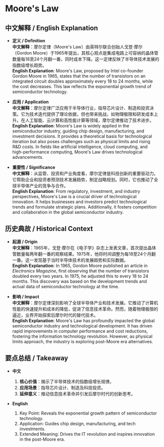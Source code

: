 # Moore's Law

## 中文解释 / English Explanation

* **定义 / Definition**  
  **中文解释**：摩尔定律（Moore's Law）由英特尔联合创始人戈登·摩尔（Gordon Moore）于1965年提出，其核心观点是集成电路上可容纳的晶体管数量每18至24个月翻一番，同时成本下降。这一定律反映了半导体技术发展的指数级增长趋势。  
  **English Explanation**: Moore's Law, proposed by Intel co-founder Gordon Moore in 1965, states that the number of transistors on an integrated circuit doubles approximately every 18 to 24 months, while the cost decreases. This law reflects the exponential growth trend of semiconductor technology.

* **应用 / Application**  
  **中文解释**：摩尔定律广泛应用于半导体行业，指导芯片设计、制造和投资决策。它为技术迭代提供了理论依据，但也带来挑战，如物理极限和研发成本上升。在人工智能、云计算和高性能计算等领域，摩尔定律推动了技术进步。  
  **English Explanation**: Moore's Law is widely applied in the semiconductor industry, guiding chip design, manufacturing, and investment decisions. It provides a theoretical basis for technological iteration but also poses challenges such as physical limits and rising R&D costs. In fields like artificial intelligence, cloud computing, and high-performance computing, Moore's Law drives technological advancements.

* **重要性 / Significance**  
  **中文解释**：从监管、投资和产业角度看，摩尔定律是科技创新的重要驱动力。它帮助企业和投资者预测技术发展趋势，制定战略规划。同时，它也推动了全球半导体产业的竞争与合作。  
  **English Explanation**: From regulatory, investment, and industry perspectives, Moore's Law is a crucial driver of technological innovation. It helps businesses and investors predict technological trends and formulate strategic plans. Additionally, it fosters competition and collaboration in the global semiconductor industry.

## 历史典故 / Historical Context

* **起源 / Origin**  
  **中文解释**：1965年，戈登·摩尔在《电子学》杂志上发表文章，首次提出晶体管数量每两年翻一番的观察结果。1975年，他将时间调整为每18至24个月翻一番。这一发现基于当时半导体技术的发展趋势和实际数据。  
  **English Explanation**: In 1965, Gordon Moore published an article in *Electronics Magazine*, first observing that the number of transistors doubled every two years. In 1975, he adjusted this to every 18 to 24 months. This discovery was based on the development trends and actual data of semiconductor technology at the time.

* **影响 / Impact**  
  **中文解释**：摩尔定律深刻影响了全球半导体产业和技术发展。它推动了计算机性能的快速提升和成本的降低，促进了信息技术革命。然而，随着物理极限的逼近，业界开始探索后摩尔时代的替代技术。  
  **English Explanation**: Moore's Law has profoundly impacted the global semiconductor industry and technological development. It has driven rapid improvements in computer performance and cost reductions, fostering the information technology revolution. However, as physical limits approach, the industry is exploring post-Moore era alternatives.

## 要点总结 / Takeaway

* **中文**  
  1. **核心价值**：揭示了半导体技术的指数级增长规律。
  2. **应用场景**：指导芯片设计、制造及科技投资。
  3. **延伸意义**：推动信息技术革命并引发后摩尔时代的创新思考。

* **English**  
  1. Key Point: Reveals the exponential growth pattern of semiconductor technology.
  2. Application: Guides chip design, manufacturing, and tech investments.
  3. Extended Meaning: Drives the IT revolution and inspires innovation in the post-Moore era.